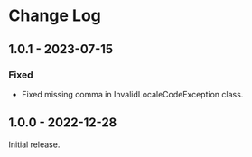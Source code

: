 # Change Log

## 1.0.1 - 2023-07-15

### Fixed

- Fixed missing comma in InvalidLocaleCodeException class.

## 1.0.0 - 2022-12-28

Initial release.
